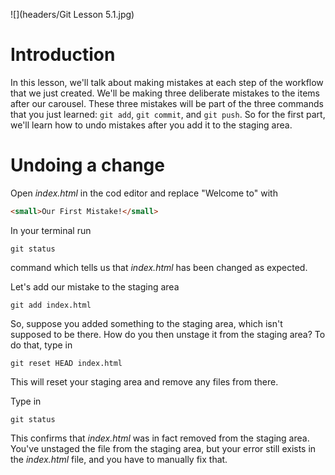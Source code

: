 ![](headers/Git Lesson 5.1.jpg)

# Introduction

In this lesson, we'll talk about making mistakes at each step of the workflow that we just created. We'll be making three deliberate mistakes to the items after our carousel. These three mistakes will be part of the three commands that you just learned: `git add`, `git commit`, and `git push`. So for the first part, we'll learn how to undo mistakes after you add it to the staging area.

# Undoing a change

Open *index.html* in the cod editor and replace "Welcome to" with

```html
<small>Our First Mistake!</small>
```

In your terminal run

```
git status
```

command which tells us that *index.html* has been changed as expected.

Let's add our mistake to the staging area

```
git add index.html
```

So, suppose you added something to the staging area, which isn't supposed to be there. How do you then unstage it from the staging area? To do that, type in

```
git reset HEAD index.html
```

This will reset your staging area and remove any files from there.

Type in

```
git status
```

This confirms that *index.html* was in fact removed from the staging area. You've unstaged the file from the staging area, but your error still exists in the *index.html* file, and you have to manually fix that.